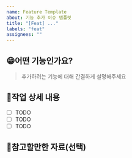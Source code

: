 ```yaml
---
name: Feature Template
about: 기능 추가 이슈 템플릿
title: "[Feat] ..."
labels: "feat"
assignees: ""
---
```


## 😁어떤 기능인가요?

> 추가하려는 기능에 대해 간결하게 설명해주세요

## 📝작업 상세 내용

- [ ] TODO
- [ ] TODO
- [ ] TODO

## 📄참고할만한 자료(선택)
